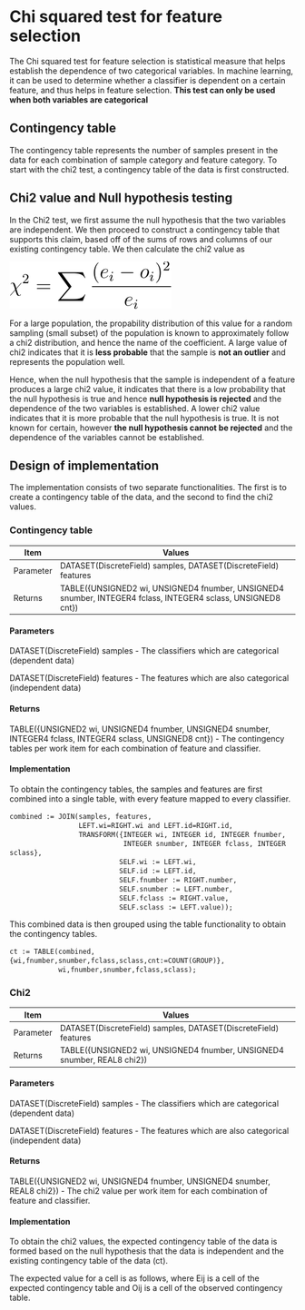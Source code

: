 # Chi squared test for feature selection
The Chi squared test for feature selection is statistical measure that helps establish the dependence of two categorical variables. In machine learning, it can be used to determine whether a classifier is dependent on a certain feature, and thus helps in feature selection.
**This test can only be used when both variables are categorical**
## Contingency table
The contingency table represents the number of samples present in the data for each combination of sample category and feature category. To start with the chi2 test, a contingency table of the data is first constructed.
## Chi2 value and Null hypothesis testing
In the Chi2 test, we first assume the null hypothesis that the two variables are independent. We then proceed to construct a contingency table that supports this claim, based off of the sums of rows and columns of our existing contingency table. We then calculate the chi2 value as

![chi2](https://github.com/suryanarayanan21/HPCC-Evaluation-metrics-for-ML-algorithms/blob/master/Planning/img/Chi2.svg)

For a large population, the propability distribution of this value for a random sampling (small subset) of the population is known to approximately follow a chi2 distribution, and hence the name of the coefficient. A large value of chi2 indicates that it is **less probable** that the sample is **not an outlier** and represents the population well.

Hence, when the null hypothesis that the sample is independent of a feature produces a large chi2 value, it indicates that there is a low probability that the null hypothesis is true and hence **null hypothesis is rejected** and the dependence of the two variables is established. A lower chi2 value indicates that it is more probable that the null hypothesis is true. It is not known for certain, however **the null hypothesis cannot be rejected** and the dependence of the variables cannot be established.
## Design of implementation
The implementation consists of two separate functionalities. The first is to create a contingency table of the data, and the second to find the chi2 values.
### Contingency table
| Item | Values |
| --- | --- |
| Parameter | DATASET(DiscreteField) samples, DATASET(DiscreteField) features |
| Returns | TABLE({UNSIGNED2 wi, UNSIGNED4 fnumber, UNSIGNED4 snumber, INTEGER4 fclass, INTEGER4 sclass, UNSIGNED8 cnt}) |
#### Parameters
DATASET(DiscreteField) samples - The classifiers which are categorical (dependent data)

DATASET(DiscreteField) features - The features which are also categorical (independent data)
#### Returns
TABLE({UNSIGNED2 wi, UNSIGNED4 fnumber, UNSIGNED4 snumber, INTEGER4 fclass, INTEGER4 sclass, UNSIGNED8 cnt}) - The contingency tables per work item for each combination of feature and classifier.
#### Implementation
To obtain the contingency tables, the samples and features are first combined into a single table, with every feature mapped to every classifier.

~~~
combined := JOIN(samples, features,
                 LEFT.wi=RIGHT.wi and LEFT.id=RIGHT.id,
                 TRANSFORM({INTEGER wi, INTEGER id, INTEGER fnumber,
                            INTEGER snumber, INTEGER fclass, INTEGER sclass},
                           SELF.wi := LEFT.wi,
                           SELF.id := LEFT.id,
                           SELF.fnumber := RIGHT.number,
                           SELF.snumber := LEFT.number,
                           SELF.fclass := RIGHT.value,
                           SELF.sclass := LEFT.value));
~~~

This combined data is then grouped using the table functionality to obtain the contingency tables.

~~~
ct := TABLE(combined, {wi,fnumber,snumber,fclass,sclass,cnt:=COUNT(GROUP)},
            wi,fnumber,snumber,fclass,sclass);
~~~
### Chi2
| Item | Values |
| --- | --- |
| Parameter | DATASET(DiscreteField) samples, DATASET(DiscreteField) features |
| Returns | TABLE({UNSIGNED2 wi, UNSIGNED4 fnumber, UNSIGNED4 snumber, REAL8 chi2}) |
#### Parameters
DATASET(DiscreteField) samples - The classifiers which are categorical (dependent data)

DATASET(DiscreteField) features - The features which are also categorical (independent data)
#### Returns
TABLE({UNSIGNED2 wi, UNSIGNED4 fnumber, UNSIGNED4 snumber, REAL8 chi2}) - The chi2 value per work item for each combination of feature and classifier.
#### Implementation
To obtain the chi2 values, the expected contingency table of the data is formed based on the null hypothesis that the data is independent and the existing contingency table of the data (ct).

The expected value for a cell is as follows, where Eij is a cell of the expected contingency table and Oij is a cell of the observed contingency table.
